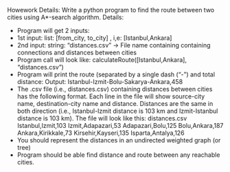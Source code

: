 Howework Details:
Write a python program to find the route between two cities using A*-search algorithm.
Details:
- Program will get 2 inputs:
- 1st input: list: [from_city, to_city] , i,e: [Istanbul,Ankara]
- 2nd input: string: “distances.csv” → File name containing containing
connections and distances between cities
- Program call will look like:
calculateRoute([Istanbul,Ankara], “distances.csv”)
- Program will print the route (separated by a single dash (“-”) and total
distance:
Output: Istanbul-Izmit-Bolu-Sakarya-Ankara,458
- The .csv file (i.e., distances.csv) containing distances between cities has the
following format. Each line in the file will show source-city name, destination-city
name and distance. Distances are the same in both direction (i.e., Istanbul-Izmit
distance is 103 km and Izmit-Istanbul distance is 103 km).
The file will look like this:
distances.csv
Istanbul,Izmit,103
Izmit,Adapazari,53
Adapazari,Bolu,125
Bolu,Ankara,187
Ankara,Kirikkale,73
Kirsehir,Kayseri,135
Isparta,Antalya,126
- You should represent the distances in an undirected weighted graph (or tree)
- Program should be able find distance and route between any reachable cities.